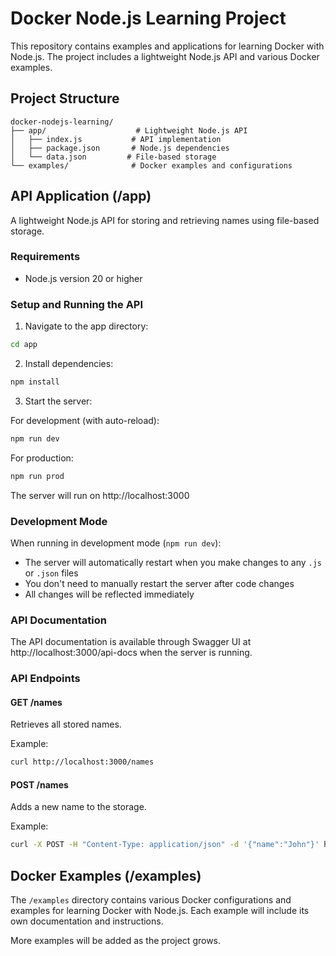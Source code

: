 # Docker Node.js Learning Project

This repository contains examples and applications for learning Docker with Node.js. The project includes a lightweight Node.js API and various Docker examples.

## Project Structure

```
docker-nodejs-learning/
├── app/                    # Lightweight Node.js API
│   ├── index.js           # API implementation
│   ├── package.json       # Node.js dependencies
│   └── data.json         # File-based storage
└── examples/              # Docker examples and configurations
```

## API Application (/app)

A lightweight Node.js API for storing and retrieving names using file-based storage.

### Requirements

- Node.js version 20 or higher

### Setup and Running the API

1. Navigate to the app directory:
```bash
cd app
```

2. Install dependencies:
```bash
npm install
```

3. Start the server:

For development (with auto-reload):
```bash
npm run dev
```

For production:
```bash
npm run prod
```

The server will run on http://localhost:3000

### Development Mode

When running in development mode (`npm run dev`):
- The server will automatically restart when you make changes to any `.js` or `.json` files
- You don't need to manually restart the server after code changes
- All changes will be reflected immediately

### API Documentation

The API documentation is available through Swagger UI at http://localhost:3000/api-docs when the server is running.

### API Endpoints

#### GET /names
Retrieves all stored names.

Example:
```bash
curl http://localhost:3000/names
```

#### POST /names
Adds a new name to the storage.

Example:
```bash
curl -X POST -H "Content-Type: application/json" -d '{"name":"John"}' http://localhost:3000/names
```

## Docker Examples (/examples)

The `/examples` directory contains various Docker configurations and examples for learning Docker with Node.js. Each example will include its own documentation and instructions.

More examples will be added as the project grows. 